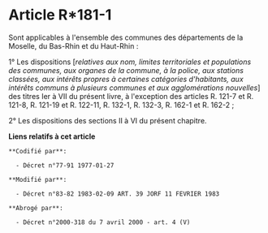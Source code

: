 # Article R*181-1

Sont applicables à l'ensemble des communes des départements de la Moselle, du Bas-Rhin et du Haut-Rhin :

1° Les dispositions [*relatives aux nom, limites territoriales et populations des communes, aux organes de la commune, à la
police, aux stations classées, aux intérêts propres à certaines catégories d'habitants, aux intérêts communs à plusieurs
communes et aux agglomérations nouvelles*] des titres Ier à VII du présent livre, à l'exception des articles R. 121-7 et R.
121-8, R. 121-19 et R. 122-11, R. 132-1, R. 132-3, R. 162-1 et R. 162-2 ;

2° Les dispositions des sections II à VI du présent chapitre.

**Liens relatifs à cet article**

	**Codifié par**:

	  - Décret n°77-91 1977-01-27

	**Modifié par**:

	  - Décret n°83-82 1983-02-09 ART. 39 JORF 11 FEVRIER 1983

	**Abrogé par**:

	  - Décret n°2000-318 du 7 avril 2000 - art. 4 (V)
